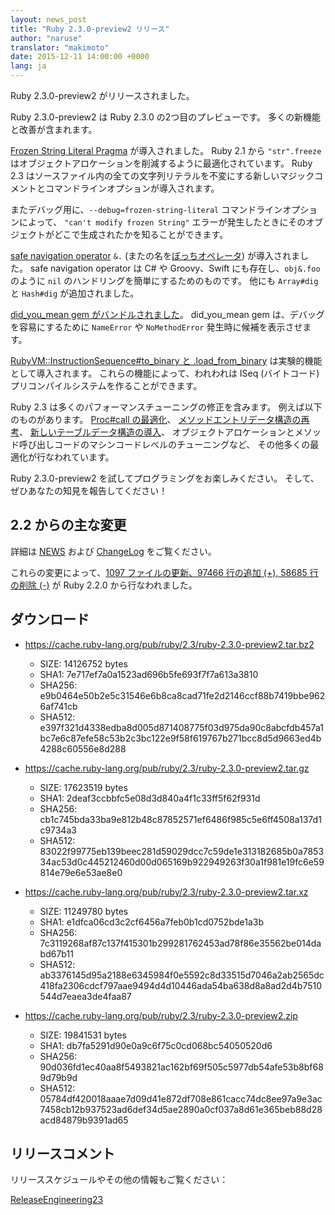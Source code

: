 ```yaml
---
layout: news_post
title: "Ruby 2.3.0-preview2 リリース"
author: "naruse"
translator: "makimoto"
date: 2015-12-11 14:00:00 +0000
lang: ja
---
```


Ruby 2.3.0-preview2 がリリースされました。

Ruby 2.3.0-preview2 は Ruby 2.3.0 の2つ目のプレビューです。
多くの新機能と改善が含まれます。

[Frozen String Literal Pragma](https://bugs.ruby-lang.org/issues/11473) が導入されました。
Ruby 2.1 から `"str".freeze` はオブジェクトアロケーションを削減するように最適化されています。
Ruby 2.3 はソースファイル内の全ての文字列リテラルを不変にする新しいマジックコメントとコマンドラインオプションが導入されます。

またデバッグ用に、`--debug=frozen-string-literal` コマンドラインオプションによって、
`"can't modify frozen String"` エラーが発生したときにそのオブジェクトがどこで生成されたかを知ることができます。

[safe navigation operator](https://bugs.ruby-lang.org/issues/11537) `&.` (またの名を[ぼっちオペレータ](https://instagram.com/p/-M9l6mRPLR/)) が導入されました。
safe navigation operator は C# や Groovy、Swift にも存在し、`obj&.foo` のように `nil` のハンドリングを簡単にするためのものです。
他にも `Array#dig` と `Hash#dig` が追加されました。

[did_you_mean gem がバンドルされました](https://bugs.ruby-lang.org/issues/11252)。
did_you_mean gem は、デバッグを容易にするために `NameError` や `NoMethodError` 発生時に候補を表示させます。

[RubyVM::InstructionSequence#to_binary と .load_from_binary](https://bugs.ruby-lang.org/issues/11788) は実験的機能として導入されます。
これらの機能によって、われわれは ISeq (バイトコード) プリコンパイルシステムを作ることができます。

Ruby 2.3 は多くのパフォーマンスチューニングの修正を含みます。
例えば以下のものがあります。
[Proc#call の最適化](https://bugs.ruby-lang.org/issues/11569)、
[メソッドエントリデータ構造の再考](https://bugs.ruby-lang.org/issues/11278)、
[新しいテーブルデータ構造の導入](https://bugs.ruby-lang.org/issues/11420)、
オブジェクトアロケーションとメソッド呼び出しコードのマシンコードレベルのチューニングなど、
その他多くの最適化が行なわれています。

Ruby 2.3.0-preview2 を試してプログラミングをお楽しみください。
そして、ぜひあなたの知見を報告してください！

## 2.2 からの主な変更

詳細は [NEWS](https://github.com/ruby/ruby/blob/v2_3_0_preview2/NEWS) および
[ChangeLog](https://github.com/ruby/ruby/blob/v2_3_0_preview2/ChangeLog)
をご覧ください。

これらの変更によって、[1097 ファイルの更新、97466 行の追加 (+), 58685 行の削除 (-)](https://github.com/ruby/ruby/compare/v2_2_0...v2_3_0_preview2) が Ruby 2.2.0 から行なわれました。

## ダウンロード

* <https://cache.ruby-lang.org/pub/ruby/2.3/ruby-2.3.0-preview2.tar.bz2>

  * SIZE:   14126752 bytes
  * SHA1:   7e717ef7a0a1523ad696b5fe693f7f7a613a3810
  * SHA256: e9b0464e50b2e5c31546e6b8ca8cad71fe2d2146ccf88b7419bbe9626af741cb
  * SHA512: e397f321d4338edba8d005d871408775f03d975da90c8abcfdb457a1bc7e6c87efe58c53b2c3bc122e9f58f619767b271bcc8d5d9663ed4b4288c60556e8d288

* <https://cache.ruby-lang.org/pub/ruby/2.3/ruby-2.3.0-preview2.tar.gz>

  * SIZE:   17623519 bytes
  * SHA1:   2deaf3ccbbfc5e08d3d840a4f1c33ff5f62f931d
  * SHA256: cb1c745bda33ba9e812b48c87852571ef6486f985c5e6ff4508a137d1c9734a3
  * SHA512: 83022f99775eb139beec281d59029dcc7c59de1e313182685b0a785334ac53d0c445212460d00d065169b922949263f30a1f981e19fc6e59814e79e6e53ae8e0

* <https://cache.ruby-lang.org/pub/ruby/2.3/ruby-2.3.0-preview2.tar.xz>

  * SIZE:   11249780 bytes
  * SHA1:   e1dfca06cd3c2cf6456a7feb0b1cd0752bde1a3b
  * SHA256: 7c3119268af87c137f415301b299281762453ad78f86e35562be014dabd67b11
  * SHA512: ab3376145d95a2188e6345984f0e5592c8d33515d7046a2ab2565dc418fa2306cdcf797aae9494d4d10446ada54ba638d8a8ad2d4b7510544d7eaea3de4faa87

* <https://cache.ruby-lang.org/pub/ruby/2.3/ruby-2.3.0-preview2.zip>

  * SIZE:   19841531 bytes
  * SHA1:   db7fa5291d90e0a9c6f75c0cd068bc54050520d6
  * SHA256: 90d036fd1ec40aa8f5493821ac162bf69f505c5977db54afe53b8bf689d79b9d
  * SHA512: 05784df420018aaae7d09d41e872df708e861cacc74dc8ee97a9e3ac7458cb12b937523ad6def34d5ae2890a0cf037a8d61e365beb88d28acd84879b9391ad65

## リリースコメント

リリーススケジュールやその他の情報もご覧ください：

[ReleaseEngineering23](https://bugs.ruby-lang.org/projects/ruby-master/wiki/ReleaseEngineering23)
